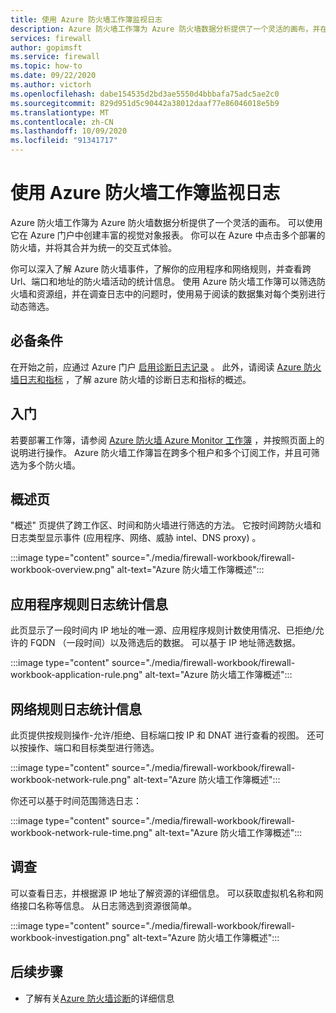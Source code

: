 ```yaml
---
title: 使用 Azure 防火墙工作簿监视日志
description: Azure 防火墙工作簿为 Azure 防火墙数据分析提供了一个灵活的画布，并在 Azure 门户中创建了丰富的视觉对象报表。
services: firewall
author: gopimsft
ms.service: firewall
ms.topic: how-to
ms.date: 09/22/2020
ms.author: victorh
ms.openlocfilehash: dabe154535d2bd3ae5550d4bbbafa75adc5ae2c0
ms.sourcegitcommit: 829d951d5c90442a38012daaf77e86046018e5b9
ms.translationtype: MT
ms.contentlocale: zh-CN
ms.lasthandoff: 10/09/2020
ms.locfileid: "91341717"
---
```

# <a name="monitor-logs-using-azure-firewall-workbook"></a>使用 Azure 防火墙工作簿监视日志

Azure 防火墙工作簿为 Azure 防火墙数据分析提供了一个灵活的画布。 可以使用它在 Azure 门户中创建丰富的视觉对象报表。 你可以在 Azure 中点击多个部署的防火墙，并将其合并为统一的交互式体验。

你可以深入了解 Azure 防火墙事件，了解你的应用程序和网络规则，并查看跨 Url、端口和地址的防火墙活动的统计信息。 使用 Azure 防火墙工作簿可以筛选防火墙和资源组，并在调查日志中的问题时，使用易于阅读的数据集对每个类别进行动态筛选。 

## <a name="prerequisites"></a>必备条件

在开始之前，应通过 Azure 门户 [启用诊断日志记录](firewall-diagnostics.md#enable-diagnostic-logging-through-the-azure-portal) 。 此外，请阅读 [Azure 防火墙日志和指标](logs-and-metrics.md) ，了解 azure 防火墙的诊断日志和指标的概述。

## <a name="get-started"></a>入门

若要部署工作簿，请参阅 [Azure 防火墙 Azure Monitor 工作簿](https://github.com/Azure/Azure-Network-Security/tree/master/Azure%20Firewall/Azure%20Monitor%20Workbook) ，并按照页面上的说明进行操作。 Azure 防火墙工作簿旨在跨多个租户和多个订阅工作，并且可筛选为多个防火墙。

## <a name="overview-page"></a>概述页

"概述" 页提供了跨工作区、时间和防火墙进行筛选的方法。 它按时间跨防火墙和日志类型显示事件 (应用程序、网络、威胁 intel、DNS proxy) 。

:::image type="content" source="./media/firewall-workbook/firewall-workbook-overview.png" alt-text="Azure 防火墙工作簿概述":::

## <a name="application-rule-log-statistics"></a>应用程序规则日志统计信息

此页显示了一段时间内 IP 地址的唯一源、应用程序规则计数使用情况、已拒绝/允许的 FQDN （一段时间）以及筛选后的数据。 可以基于 IP 地址筛选数据。

:::image type="content" source="./media/firewall-workbook/firewall-workbook-application-rule.png" alt-text="Azure 防火墙工作簿概述":::

## <a name="network-rule-log-statistics"></a>网络规则日志统计信息

此页提供按规则操作-允许/拒绝、目标端口按 IP 和 DNAT 进行查看的视图。 还可以按操作、端口和目标类型进行筛选。

:::image type="content" source="./media/firewall-workbook/firewall-workbook-network-rule.png" alt-text="Azure 防火墙工作簿概述":::

你还可以基于时间范围筛选日志：

:::image type="content" source="./media/firewall-workbook/firewall-workbook-network-rule-time.png" alt-text="Azure 防火墙工作簿概述":::

## <a name="investigations"></a>调查

可以查看日志，并根据源 IP 地址了解资源的详细信息。 可以获取虚拟机名称和网络接口名称等信息。 从日志筛选到资源很简单。

:::image type="content" source="./media/firewall-workbook/firewall-workbook-investigation.png" alt-text="Azure 防火墙工作簿概述":::

## <a name="next-steps"></a>后续步骤

- 了解有关[Azure 防火墙诊断](firewall-diagnostics.md)的详细信息